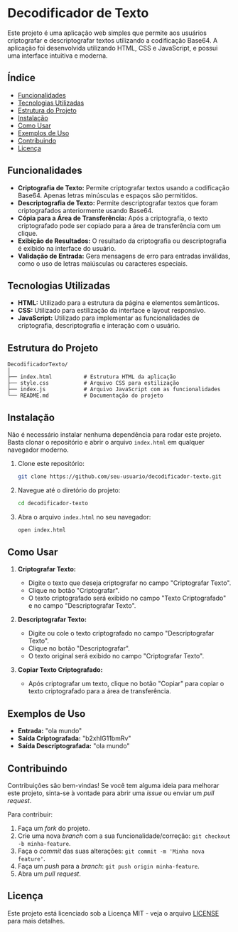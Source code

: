 # Decodificador de Texto

Este projeto é uma aplicação web simples que permite aos usuários criptografar e descriptografar textos utilizando a codificação Base64. A aplicação foi desenvolvida utilizando HTML, CSS e JavaScript, e possui uma interface intuitiva e moderna.

## Índice

- [Funcionalidades](#funcionalidades)
- [Tecnologias Utilizadas](#tecnologias-utilizadas)
- [Estrutura do Projeto](#estrutura-do-projeto)
- [Instalação](#instalação)
- [Como Usar](#como-usar)
- [Exemplos de Uso](#exemplos-de-uso)
- [Contribuindo](#contribuindo)
- [Licença](#licença)

## Funcionalidades

- **Criptografia de Texto:** Permite criptografar textos usando a codificação Base64. Apenas letras minúsculas e espaços são permitidos.
- **Descriptografia de Texto:** Permite descriptografar textos que foram criptografados anteriormente usando Base64.
- **Cópia para a Área de Transferência:** Após a criptografia, o texto criptografado pode ser copiado para a área de transferência com um clique.
- **Exibição de Resultados:** O resultado da criptografia ou descriptografia é exibido na interface do usuário.
- **Validação de Entrada:** Gera mensagens de erro para entradas inválidas, como o uso de letras maiúsculas ou caracteres especiais.

## Tecnologias Utilizadas

- **HTML:** Utilizado para a estrutura da página e elementos semânticos.
- **CSS:** Utilizado para estilização da interface e layout responsivo.
- **JavaScript:** Utilizado para implementar as funcionalidades de criptografia, descriptografia e interação com o usuário.

## Estrutura do Projeto

```
DecodificadorTexto/
│
├── index.html          # Estrutura HTML da aplicação
├── style.css           # Arquivo CSS para estilização
├── index.js            # Arquivo JavaScript com as funcionalidades
└── README.md           # Documentação do projeto
```

## Instalação

Não é necessário instalar nenhuma dependência para rodar este projeto. Basta clonar o repositório e abrir o arquivo `index.html` em qualquer navegador moderno.

1. Clone este repositório:

   ```bash
   git clone https://github.com/seu-usuario/decodificador-texto.git
   ```

2. Navegue até o diretório do projeto:

   ```bash
   cd decodificador-texto
   ```

3. Abra o arquivo `index.html` no seu navegador:

   ```bash
   open index.html
   ```

## Como Usar

1. **Criptografar Texto:**
   - Digite o texto que deseja criptografar no campo "Criptografar Texto".
   - Clique no botão "Criptografar".
   - O texto criptografado será exibido no campo "Texto Criptografado" e no campo "Descriptografar Texto".

2. **Descriptografar Texto:**
   - Digite ou cole o texto criptografado no campo "Descriptografar Texto".
   - Clique no botão "Descriptografar".
   - O texto original será exibido no campo "Criptografar Texto".

3. **Copiar Texto Criptografado:**
   - Após criptografar um texto, clique no botão "Copiar" para copiar o texto criptografado para a área de transferência.

## Exemplos de Uso

- **Entrada:** "ola mundo"
- **Saída Criptografada:** "b2xhIG11bmRv"
- **Saída Descriptografada:** "ola mundo"

## Contribuindo

Contribuições são bem-vindas! Se você tem alguma ideia para melhorar este projeto, sinta-se à vontade para abrir uma _issue_ ou enviar um _pull request_.

Para contribuir:

1. Faça um _fork_ do projeto.
2. Crie uma nova _branch_ com a sua funcionalidade/correção: `git checkout -b minha-feature`.
3. Faça o _commit_ das suas alterações: `git commit -m 'Minha nova feature'`.
4. Faça um _push_ para a _branch_: `git push origin minha-feature`.
5. Abra um _pull request_.

## Licença

Este projeto está licenciado sob a Licença MIT - veja o arquivo [LICENSE](LICENSE) para mais detalhes.

